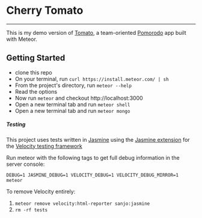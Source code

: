 # Cherry Tomato
-------------
This is my demo version of [Tomato](http://tomato.okgrow.com/), a team-oriented
[Pomorodo](http://en.wikipedia.org/wiki/Pomodoro_Technique) app built with
Meteor.

## Getting Started

- clone this repo
- On your terminal, run `curl https://install.meteor.com/ | sh`
- From the project's directory, run `meteor --help`
- Read the options
- Now run `meteor` and checkout http://localhost:3000
- Open a new terminal tab and run `meteor shell`
- Open a new terminal tab and run `meteor mongo`

##### Testing

This project uses tests written in [Jasmine](http://jasmine.github.io/2.0/introduction.html)
using the [Jasmine extension](https://github.com/Sanjo/meteor-jasmine)
for the [Velocity testing framework](https://github.com/meteor-velocity/velocity)

Run meteor with the following tags to get full debug information in the server console:

`DEBUG=1 JASMINE_DEBUG=1 VELOCITY_DEBUG=1 VELOCITY_DEBUG_MIRROR=1 meteor`

To remove Velocity entirely:

1. `meteor remove velocity:html-reporter sanjo:jasmine`
2. `rm -rf tests`
